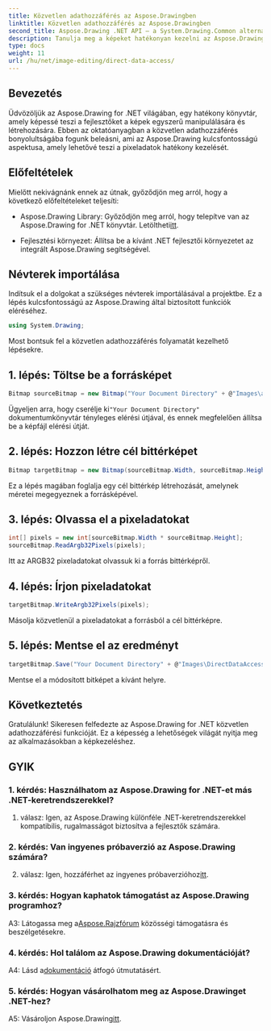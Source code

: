 ```yaml
---
title: Közvetlen adathozzáférés az Aspose.Drawingben
linktitle: Közvetlen adathozzáférés az Aspose.Drawingben
second_title: Aspose.Drawing .NET API – a System.Drawing.Common alternatívája
description: Tanulja meg a képeket hatékonyan kezelni az Aspose.Drawing for .NET segítségével. Merüljön el a közvetlen adathozzáférésben lépésenkénti útmutatónkkal.
type: docs
weight: 11
url: /hu/net/image-editing/direct-data-access/
---
```

## Bevezetés

Üdvözöljük az Aspose.Drawing for .NET világában, egy hatékony könyvtár, amely képessé teszi a fejlesztőket a képek egyszerű manipulálására és létrehozására. Ebben az oktatóanyagban a közvetlen adathozzáférés bonyolultságába fogunk beleásni, ami az Aspose.Drawing kulcsfontosságú aspektusa, amely lehetővé teszi a pixeladatok hatékony kezelését.

## Előfeltételek

Mielőtt nekivágnánk ennek az útnak, győződjön meg arról, hogy a következő előfeltételeket teljesíti:

-  Aspose.Drawing Library: Győződjön meg arról, hogy telepítve van az Aspose.Drawing for .NET könyvtár. Letöltheti[itt](https://releases.aspose.com/drawing/net/).

- Fejlesztési környezet: Állítsa be a kívánt .NET fejlesztői környezetet az integrált Aspose.Drawing segítségével.

## Névterek importálása

Indítsuk el a dolgokat a szükséges névterek importálásával a projektbe. Ez a lépés kulcsfontosságú az Aspose.Drawing által biztosított funkciók eléréséhez.

```csharp
using System.Drawing;
```

Most bontsuk fel a közvetlen adathozzáférés folyamatát kezelhető lépésekre.

## 1. lépés: Töltse be a forrásképet

```csharp
Bitmap sourceBitmap = new Bitmap("Your Document Directory" + @"Images\aspose_logo.png");
```

 Ügyeljen arra, hogy cserélje ki`"Your Document Directory"` dokumentumkönyvtár tényleges elérési útjával, és ennek megfelelően állítsa be a képfájl elérési útját.

## 2. lépés: Hozzon létre cél bittérképet

```csharp
Bitmap targetBitmap = new Bitmap(sourceBitmap.Width, sourceBitmap.Height, System.Drawing.Imaging.PixelFormat.Format32bppPArgb);
```

Ez a lépés magában foglalja egy cél bittérkép létrehozását, amelynek méretei megegyeznek a forrásképével.

## 3. lépés: Olvassa el a pixeladatokat

```csharp
int[] pixels = new int[sourceBitmap.Width * sourceBitmap.Height];
sourceBitmap.ReadArgb32Pixels(pixels);
```

Itt az ARGB32 pixeladatokat olvassuk ki a forrás bittérképről.

## 4. lépés: Írjon pixeladatokat

```csharp
targetBitmap.WriteArgb32Pixels(pixels);
```

Másolja közvetlenül a pixeladatokat a forrásból a cél bittérképre.

## 5. lépés: Mentse el az eredményt

```csharp
targetBitmap.Save("Your Document Directory" + @"Images\DirectDataAccess_out.png");
```

Mentse el a módosított bitképet a kívánt helyre.

## Következtetés

Gratulálunk! Sikeresen felfedezte az Aspose.Drawing for .NET közvetlen adathozzáférési funkcióját. Ez a képesség a lehetőségek világát nyitja meg az alkalmazásokban a képkezeléshez.

## GYIK

### 1. kérdés: Használhatom az Aspose.Drawing for .NET-et más .NET-keretrendszerekkel?

1. válasz: Igen, az Aspose.Drawing különféle .NET-keretrendszerekkel kompatibilis, rugalmasságot biztosítva a fejlesztők számára.

### 2. kérdés: Van ingyenes próbaverzió az Aspose.Drawing számára?

 2. válasz: Igen, hozzáférhet az ingyenes próbaverzióhoz[itt](https://releases.aspose.com/).

### 3. kérdés: Hogyan kaphatok támogatást az Aspose.Drawing programhoz?

 A3: Látogassa meg a[Aspose.Rajzfórum](https://forum.aspose.com/c/diagram/17) közösségi támogatásra és beszélgetésekre.

### 4. kérdés: Hol találom az Aspose.Drawing dokumentációját?

A4: Lásd a[dokumentáció](https://reference.aspose.com/drawing/net/) átfogó útmutatásért.

### 5. kérdés: Hogyan vásárolhatom meg az Aspose.Drawinget .NET-hez?

 A5: Vásároljon Aspose.Drawing[itt](https://purchase.aspose.com/buy).